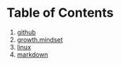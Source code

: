 # Table of Contents
 
 1. [github](https://christopherhamersly.github.io/learning-journal/github)
 1. [growth.mindset](https://christopherhamersly.github.io/learning-journal/growth.mindset)
 1. [linux](https://christopherhamersly.github.io/learning-journal/linux)
 1. [markdown](https://christopherhamersly.github.io/learning-journal/markdown)


 
 
 

